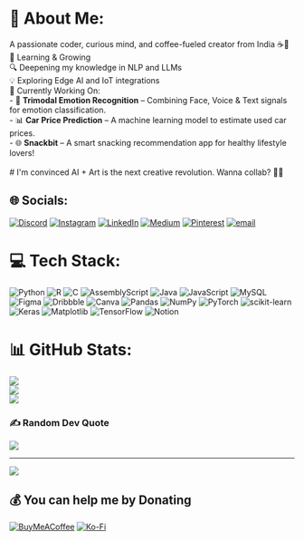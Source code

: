 # 💫 About Me:
A passionate coder, curious mind, and coffee-fueled creator from India ☕🌱  <br>🌱 Learning & Growing<br>🔍 Deepening my knowledge in NLP and LLMs<br> 💡 Exploring Edge AI and IoT integrations<br>🚀 Currently Working On:<br>- 🎯 **Trimodal Emotion Recognition** – Combining Face, Voice & Text signals for emotion classification.<br>- 📊 **Car Price Prediction** – A machine learning model to estimate used car prices.<br>- 🌐 **Snackbit** – A smart snacking recommendation app for healthy lifestyle lovers!<br><br># I'm convinced AI + Art is the next creative revolution. Wanna collab? 🎨🤖


## 🌐 Socials:
[![Discord](https://img.shields.io/badge/Discord-%237289DA.svg?logo=discord&logoColor=white)](https://discord.gg/raylee_91624) [![Instagram](https://img.shields.io/badge/Instagram-%23E4405F.svg?logo=Instagram&logoColor=white)](https://instagram.com/shreyali.d.2054) [![LinkedIn](https://img.shields.io/badge/LinkedIn-%230077B5.svg?logo=linkedin&logoColor=white)](https://linkedin.com/in/https://www.linkedin.com/in/shreyali-dongre-561049284/) [![Medium](https://img.shields.io/badge/Medium-12100E?logo=medium&logoColor=white)](https://medium.com/@https://medium.com/@shreyali.d.10) [![Pinterest](https://img.shields.io/badge/Pinterest-%23E60023.svg?logo=Pinterest&logoColor=white)](https://pinterest.com/https://in.pinterest.com/Ray102404/) [![email](https://img.shields.io/badge/Email-D14836?logo=gmail&logoColor=white)](mailto:shreyali.d.10@gmail.com) 

# 💻 Tech Stack:
![Python](https://img.shields.io/badge/python-3670A0?style=for-the-badge&logo=python&logoColor=ffdd54) ![R](https://img.shields.io/badge/r-%23276DC3.svg?style=for-the-badge&logo=r&logoColor=white) ![C](https://img.shields.io/badge/c-%2300599C.svg?style=for-the-badge&logo=c&logoColor=white) ![AssemblyScript](https://img.shields.io/badge/assembly%20script-%23000000.svg?style=for-the-badge&logo=assemblyscript&logoColor=white) ![Java](https://img.shields.io/badge/java-%23ED8B00.svg?style=for-the-badge&logo=openjdk&logoColor=white) ![JavaScript](https://img.shields.io/badge/javascript-%23323330.svg?style=for-the-badge&logo=javascript&logoColor=%23F7DF1E) ![MySQL](https://img.shields.io/badge/mysql-4479A1.svg?style=for-the-badge&logo=mysql&logoColor=white) ![Figma](https://img.shields.io/badge/figma-%23F24E1E.svg?style=for-the-badge&logo=figma&logoColor=white) ![Dribbble](https://img.shields.io/badge/Dribbble-EA4C89?style=for-the-badge&logo=dribbble&logoColor=white) ![Canva](https://img.shields.io/badge/Canva-%2300C4CC.svg?style=for-the-badge&logo=Canva&logoColor=white) ![Pandas](https://img.shields.io/badge/pandas-%23150458.svg?style=for-the-badge&logo=pandas&logoColor=white) ![NumPy](https://img.shields.io/badge/numpy-%23013243.svg?style=for-the-badge&logo=numpy&logoColor=white) ![PyTorch](https://img.shields.io/badge/PyTorch-%23EE4C2C.svg?style=for-the-badge&logo=PyTorch&logoColor=white) ![scikit-learn](https://img.shields.io/badge/scikit--learn-%23F7931E.svg?style=for-the-badge&logo=scikit-learn&logoColor=white) ![Keras](https://img.shields.io/badge/Keras-%23D00000.svg?style=for-the-badge&logo=Keras&logoColor=white) ![Matplotlib](https://img.shields.io/badge/Matplotlib-%23ffffff.svg?style=for-the-badge&logo=Matplotlib&logoColor=black) ![TensorFlow](https://img.shields.io/badge/TensorFlow-%23FF6F00.svg?style=for-the-badge&logo=TensorFlow&logoColor=white) ![Notion](https://img.shields.io/badge/Notion-%23000000.svg?style=for-the-badge&logo=notion&logoColor=white)
# 📊 GitHub Stats:
![](https://github-readme-stats.vercel.app/api?username=23075&theme=dark&hide_border=false&include_all_commits=false&count_private=false)<br/>
![](https://nirzak-streak-stats.vercel.app/?user=23075&theme=dark&hide_border=false)<br/>
![](https://github-readme-stats.vercel.app/api/top-langs/?username=23075&theme=dark&hide_border=false&include_all_commits=false&count_private=false&layout=compact)

### ✍️ Random Dev Quote
![](https://quotes-github-readme.vercel.app/api?type=vetical&theme=dark)

---
[![](https://visitcount.itsvg.in/api?id=23075&icon=0&color=0)](https://visitcount.itsvg.in)

  ## 💰 You can help me by Donating
  [![BuyMeACoffee](https://img.shields.io/badge/Buy%20Me%20a%20Coffee-ffdd00?style=for-the-badge&logo=buy-me-a-coffee&logoColor=black)](https://buymeacoffee.com/https://coff.ee/ray24) [![Ko-Fi](https://img.shields.io/badge/Ko--fi-F16061?style=for-the-badge&logo=ko-fi&logoColor=white)](https://ko-fi.com/https://ko-fi.com/shreyalidongre) 

  
<!-- Proudly created with GPRM ( https://gprm.itsvg.in ) -->
